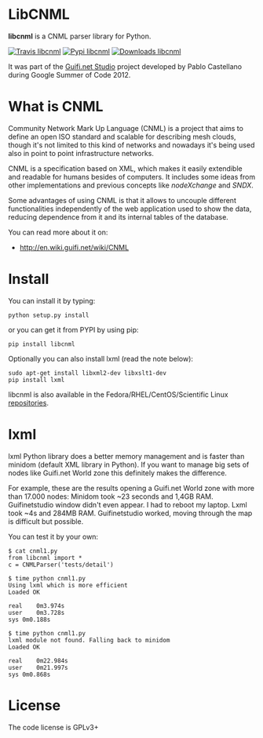 LibCNML
=======

**libcnml** is a CNML parser library for Python.

[![Travis libcnml](https://travis-ci.org/PabloCastellano/libcnml.svg?branch=master)](https://travis-ci.org/PabloCastellano/libcnml)
[![Pypi libcnml](https://badge.fury.io/py/libcnml.png)]( https://pypi.python.org/pypi/libcnml)
[![Downloads libcnml](https://img.shields.io/pypi/dm/libcnml.svg)](https://pypi.python.org/pypi/libcnml)

It was part of the [Guifi.net Studio](https://github.com/PabloCastellano/guifinetstudio) project developed by Pablo Castellano
during Google Summer of Code 2012.

What is CNML
============

Community Network Mark Up Language (CNML) is a project that aims to define an open ISO standard and scalable for describing mesh clouds, though it's not limited to this kind of networks and nowadays it's being used also in point to point infrastructure networks.

CNML is a specification based on XML, which makes it easily extendible and readable for humans besides of computers. It includes some ideas from other implementations and previous concepts like *nodeXchange* and *SNDX*.

Some advantages of using CNML is that it allows to uncouple different functionalities independently of the web application used to show the data, reducing dependence from it and its internal tables of the database.

You can read more about it on:
- http://en.wiki.guifi.net/wiki/CNML

Install
=======

You can install it by typing:

    python setup.py install

or you can get it from PYPI by using pip:

    pip install libcnml

Optionally you can also install lxml (read the note below):

    sudo apt-get install libxml2-dev libxslt1-dev
    pip install lxml


libcnml is also available in the Fedora/RHEL/CentOS/Scientific Linux [repositories](https://admin.fedoraproject.org/pkgdb/package/rpms/python-libcnml/).

lxml
====

lxml Python library does a better memory management and is faster than minidom (default XML library in Python).
If you want to manage big sets of nodes like Guifi.net World zone this definitely makes the difference.

For example, these are the results opening a Guifi.net World zone with more than 17.000 nodes:
Minidom took ~23 seconds and 1,4GB RAM. Guifinetstudio window didn't even appear. I had to reboot my laptop.
Lxml took ~4s and 284MB RAM. Guifinetstudio worked, moving through the map is difficult but possible.

You can test it by your own:

    $ cat cnml1.py
    from libcnml import *
    c = CNMLParser('tests/detail')

    $ time python cnml1.py
    Using lxml which is more efficient
    Loaded OK

    real    0m3.974s
    user    0m3.728s
    sys 0m0.188s

    $ time python cnml1.py
    lxml module not found. Falling back to minidom
    Loaded OK

    real    0m22.984s
    user    0m21.997s
    sys 0m0.868s


License
=======
The code license is GPLv3+
